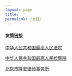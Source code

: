 ```yaml
---
layout: page
title: 
permalink: /友链/
---
```

#### 友情链接

[中华人民共和国最高人民法院](https://www.court.gov.cn/)

[中华人民共和国最高人民检察院](https://www.spp.gov.cn/)

[北京市隆安律师事务所](http://www.longanlaw.com/)

